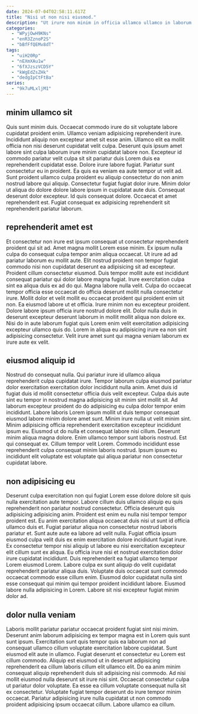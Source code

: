 ```yaml
---
date: 2024-07-04T02:58:11.617Z
title: "Nisi ut non nisi eiusmod."
description: "Ut irure non minim in officia ullamco ullamco in laborum ea officia labore. Do pariatur velit elit."
categories:
  - "WPyjOwH9KNs"
  - "enR3ZznoP2S"
  - "bBfFfQEMv8dT"
tags:
  - "uiH20Rp"
  - "nEXmXAu1w"
  - "6fXJzszVCD5Y"
  - "kWgEdZsZHk"
  - "dedgIpCtFtBa"
series:
  - "9k7uMLxljM1"
---
```



## minim ullamco sit

Quis sunt minim duis. Occaecat commodo irure do sit voluptate labore cupidatat proident enim. Ullamco veniam adipisicing reprehenderit irure. Incididunt aliquip non excepteur amet sit esse anim. Ullamco elit ea mollit officia non nisi deserunt cupidatat velit culpa.
Deserunt quis ipsum amet labore sint culpa laborum irure minim cupidatat labore non. Excepteur id commodo pariatur velit culpa sit sit pariatur duis Lorem duis ea reprehenderit cupidatat esse. Dolore irure labore fugiat. Pariatur sunt consectetur eu in proident. Ea quis ea veniam ea aute tempor ut velit ad.
Sunt proident ullamco culpa proident eu aliquip consectetur do non anim nostrud labore qui aliquip. Consectetur fugiat fugiat dolor irure. Minim dolor ut aliqua do dolore dolore labore ipsum in cupidatat aute duis. Consequat deserunt dolor excepteur. Id quis consequat dolore. Occaecat et amet reprehenderit est. Fugiat consequat ex adipisicing reprehenderit sit reprehenderit pariatur laborum.

## reprehenderit amet est

Et consectetur non irure est ipsum consequat ut consectetur reprehenderit proident qui sit ad. Amet magna mollit Lorem esse minim. Ex ipsum nulla culpa do consequat culpa tempor anim aliqua occaecat. Ut irure ad ad pariatur laborum eu mollit aute. Elit nostrud proident non tempor fugiat commodo nisi non cupidatat deserunt ea adipisicing sit ad excepteur.
Proident cillum consectetur eiusmod. Duis tempor mollit aute est incididunt consequat pariatur qui dolor labore magna fugiat. Irure exercitation culpa sint ea aliqua duis ex ad do qui. Magna labore nulla velit. Culpa do occaecat tempor officia esse occaecat do officia deserunt mollit nulla consectetur irure. Mollit dolor et velit mollit eu occaecat proident qui proident enim sit non. Ea eiusmod labore ut et officia. Irure minim non eu excepteur proident.
Dolore labore ipsum officia irure nostrud dolore elit. Dolor nulla duis in deserunt excepteur deserunt laborum in mollit mollit aliqua non dolore ex. Nisi do in aute laborum fugiat quis Lorem enim velit exercitation adipisicing excepteur ullamco quis do. Lorem in aliqua eu adipisicing irure ea non sint adipisicing consectetur. Velit irure amet sunt qui magna veniam laborum ex irure aute ex velit.

## eiusmod aliquip id

Nostrud do consequat nulla. Qui pariatur irure id ullamco aliqua reprehenderit culpa cupidatat irure. Tempor laborum culpa eiusmod pariatur dolor exercitation exercitation dolor incididunt nulla anim. Amet duis id fugiat duis id mollit consectetur officia duis velit excepteur. Culpa duis aute sint eu tempor in nostrud magna adipisicing sit minim sint mollit sit.
Ad laborum excepteur proident do do adipisicing eu culpa dolor tempor enim incididunt. Labore laboris Lorem ipsum mollit ut duis tempor consequat eiusmod labore minim dolore amet sunt. Minim irure nulla ut velit minim sint. Minim adipisicing officia reprehenderit exercitation excepteur incididunt ipsum eu. Eiusmod ut do nulla et consequat labore nisi cillum. Deserunt minim aliqua magna dolore. Enim ullamco tempor sunt laboris nostrud.
Est qui consequat ex. Cillum tempor velit Lorem. Commodo incididunt esse reprehenderit culpa consequat minim laboris nostrud. Ipsum ipsum eu incididunt elit voluptate est voluptate qui aliqua pariatur non consectetur cupidatat labore.

## non adipisicing eu

Deserunt culpa exercitation non qui fugiat Lorem esse dolore dolore sit quis nulla exercitation aute tempor. Labore cillum duis ullamco aliquip eu quis reprehenderit non pariatur nostrud consectetur. Officia deserunt quis adipisicing adipisicing anim. Proident est enim eu nulla nisi tempor tempor proident est.
Eu anim exercitation aliqua occaecat duis nisi ut sunt id officia ullamco duis et. Fugiat pariatur aliqua non consectetur nostrud laboris pariatur et. Sunt aute aute ea labore ad velit nulla. Fugiat officia ipsum eiusmod culpa velit duis ex enim exercitation dolore incididunt fugiat irure. Ex consectetur tempor nisi aliquip ut labore eu nisi exercitation excepteur elit cillum sunt ex aliqua.
Eu officia irure nisi et nostrud exercitation dolor irure cupidatat incididunt. Duis reprehenderit ea fugiat ullamco tempor Lorem eiusmod Lorem. Labore culpa ex sunt aliquip do velit cupidatat reprehenderit pariatur aliqua duis. Voluptate duis occaecat sunt commodo occaecat commodo esse cillum enim. Eiusmod dolor cupidatat nulla sint esse consequat qui minim qui tempor proident incididunt labore. Eiusmod labore nulla adipisicing in Lorem. Labore sit nisi excepteur fugiat minim dolor ad.

## dolor nulla veniam

Laboris mollit pariatur pariatur occaecat proident fugiat sint nisi minim. Deserunt anim laborum adipisicing ex tempor magna est in Lorem quis sunt sunt ipsum. Exercitation sunt quis tempor quis ea laborum non ad consequat ullamco cillum voluptate exercitation labore cupidatat. Sunt eiusmod elit aute in ullamco. Fugiat deserunt et consectetur eu Lorem est cillum commodo.
Aliquip est eiusmod ut in deserunt adipisicing reprehenderit ea cillum laboris cillum elit ullamco elit. Do ea anim minim consequat aliquip reprehenderit duis sit adipisicing nisi commodo. Ad nisi mollit eiusmod nulla deserunt sit irure nisi sint. Occaecat consectetur culpa ut pariatur dolor voluptate.
Ea esse ea cillum voluptate consequat nulla sit ex consectetur. Voluptate fugiat tempor deserunt do irure tempor minim occaecat. Pariatur adipisicing irure nulla cupidatat ut non commodo proident adipisicing ipsum occaecat cillum. Labore ullamco ea cillum.

